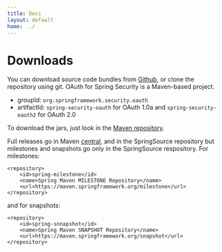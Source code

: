 ```yaml
---
title: Docs
layout: default
home: ../
---
```



# Downloads

You can download source code bundles from [Github], or clone the repository using git.  OAuth for Spring Security is a Maven-based project.

* groupId: `org.springframework.security.oauth`
* artifactId: `spring-security-oauth` for OAuth 1.0a and `spring-security-oauth2` for OAuth 2.0

To download the jars, just look in the [Maven repository][mavenrepo].

Full releases go in Maven [central], and in the SpringSource repository but milestones and snapshots go only in the SpringSource respository.  For milestones:

    <repository>
        <id>spring-milestone</id>
        <name>Spring Maven MILESTONE Repository</name>
        <url>https://maven.springframework.org/milestone</url>
    </repository>

and for snapshots:

    <repository>
        <id>spring-snnapshot</id>
        <name>Spring Maven SNAPSHOT Repository</name>
        <url>https://maven.springframework.org/snapshot</url>
    </repository>

[mavenrepo]: https://shrub.appspot.com/maven.springframework.org/release/org/springframework/security/oauth/spring-security-oauth/
[central]: https://repo1.maven.org/maven2/org/springframework/security/oauth/spring-security-oauth/
[Github]: https://github.com/SpringSource/spring-security-oauth
